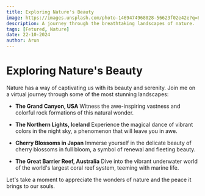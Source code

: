 ```yaml
---
title: Exploring Nature's Beauty
image: https://images.unsplash.com/photo-1469474968028-56623f02e42e?q=80&w=2074&auto=format&fit=crop&ixlib=rb-4.0.3&ixid=M3wxMjA3fDB8MHxwaG90by1wYWdlfHx8fGVufDB8fHx8fA%3D%3D
description: A journey through the breathtaking landscapes of nature.
tags: [Fetured, Nature]
date: 22-10-2024
author: Arun
---
```


# Exploring Nature's Beauty

Nature has a way of captivating us with its beauty and serenity. Join me on a virtual journey through some of the most stunning landscapes:

- **The Grand Canyon, USA**
  Witness the awe-inspiring vastness and colorful rock formations of this natural wonder.

- **The Northern Lights, Iceland**
  Experience the magical dance of vibrant colors in the night sky, a phenomenon that will leave you in awe.

- **Cherry Blossoms in Japan**
  Immerse yourself in the delicate beauty of cherry blossoms in full bloom, a symbol of renewal and fleeting beauty.

- **The Great Barrier Reef, Australia**
  Dive into the vibrant underwater world of the world's largest coral reef system, teeming with marine life.

Let's take a moment to appreciate the wonders of nature and the peace it brings to our souls.
